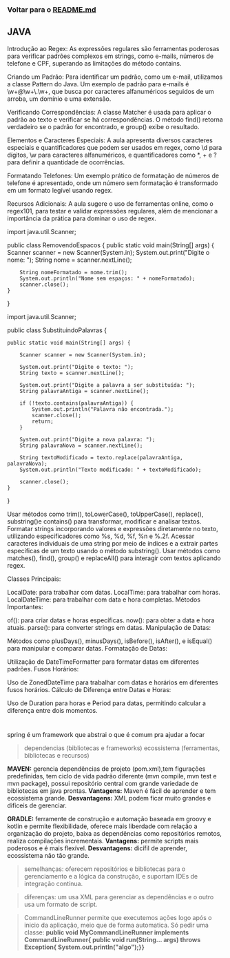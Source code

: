 ### Voltar para o [README.md](./README.md)  

## JAVA
Introdução ao Regex: As expressões regulares são ferramentas poderosas para verificar padrões complexos em strings, como e-mails, números de telefone e CPF, superando as limitações do método contains.

Criando um Padrão: Para identificar um padrão, como um e-mail, utilizamos a classe Pattern do Java. Um exemplo de padrão para e-mails é \\w+@\\w+\\.\\w+, que busca por caracteres alfanuméricos seguidos de um arroba, um domínio e uma extensão.

Verificando Correspondências: A classe Matcher é usada para aplicar o padrão ao texto e verificar se há correspondências. O método find() retorna verdadeiro se o padrão for encontrado, e group() exibe o resultado.

Elementos e Caracteres Especiais: A aula apresenta diversos caracteres especiais e quantificadores que podem ser usados em regex, como \d para dígitos, \w para caracteres alfanuméricos, e quantificadores como *, + e ? para definir a quantidade de ocorrências.

Formatando Telefones: Um exemplo prático de formatação de números de telefone é apresentado, onde um número sem formatação é transformado em um formato legível usando regex.

Recursos Adicionais: A aula sugere o uso de ferramentas online, como o regex101, para testar e validar expressões regulares, além de mencionar a importância da prática para dominar o uso de regex.

import java.util.Scanner;

public class RemovendoEspacos {
    public static void main(String[] args) {
        Scanner scanner = new Scanner(System.in);
        System.out.print("Digite o nome: ");
        String nome = scanner.nextLine();
        
        String nomeFormatado = nome.trim();
        System.out.println("Nome sem espaços: " + nomeFormatado);
        scanner.close();
    }
}

import java.util.Scanner;
 
public class SubstituindoPalavras {
 
    public static void main(String[] args) {
 
        Scanner scanner = new Scanner(System.in);
 
        System.out.print("Digite o texto: ");
        String texto = scanner.nextLine();
 
        System.out.print("Digite a palavra a ser substituída: ");
        String palavraAntiga = scanner.nextLine();
 
        if (!texto.contains(palavraAntiga)) {
            System.out.println("Palavra não encontrada.");
            scanner.close();
            return; 
        }
 
        System.out.print("Digite a nova palavra: ");
        String palavraNova = scanner.nextLine();
 
        String textoModificado = texto.replace(palavraAntiga, palavraNova);
        System.out.println("Texto modificado: " + textoModificado);
 
        scanner.close();
    }
}

Usar métodos como trim(), toLowerCase(), toUpperCase(), replace(), substring()e contains() para transformar, modificar e analisar textos.
Formatar strings incorporando valores e expressões diretamente no texto, utilizando especificadores como %s, %d, %f, %n e %.2f.
Acessar caracteres individuais de uma string por meio de índices e a extrair partes específicas de um texto usando o método substring().
Usar métodos como matches(), find(), group() e replaceAll() para interagir com textos aplicando regex.

Classes Principais:

LocalDate: para trabalhar com datas.
LocalTime: para trabalhar com horas.
LocalDateTime: para trabalhar com data e hora completas.
Métodos Importantes:

of(): para criar datas e horas específicas.
now(): para obter a data e hora atuais.
parse(): para converter strings em datas.
Manipulação de Datas:

Métodos como plusDays(), minusDays(), isBefore(), isAfter(), e isEqual() para manipular e comparar datas.
Formatação de Datas:

Utilização de DateTimeFormatter para formatar datas em diferentes padrões.
Fusos Horários:

Uso de ZonedDateTime para trabalhar com datas e horários em diferentes fusos horários.
Cálculo de Diferença entre Datas e Horas:

Uso de Duration para horas e Period para datas, permitindo calcular a diferença entre dois momentos.

#

spring é um framework que abstrai o que é comum pra ajudar a focar

> dependencias (bibliotecas e frameworks) ecossistema (ferramentas, bibliotecas e recursos)

**MAVEN:** gerencia dependências de projeto (pom.xml),tem figurações predefinidas, tem ciclo de vida padrão diferente (mvn compile, mvn test e mvn package), possui repositório central com grande variedade de bibliotecas em java prontas. **Vantagens:** Maven é fácil de aprender e tem ecossistema grande. **Desvantagens:** XML podem ficar muito grandes e dificeis de gerenciar.

**GRADLE:** ferramente de construção e automação baseada em groovy e kotlin e permite flexibilidade, oferece mais liberdade com relação a organização do projeto, baixa as dependências como repositórios remotos, realiza compilações incrementais. **Vantagens:** permite scripts mais poderosos e é mais flexível. **Desvantagens:** dicífil de aprender, ecossistema não tão grande.

> semelhanças: oferecem repositórios e bibliotecas para o gerenciamento e a lógica da construção, e suportam IDEs de integração contínua.

> diferenças: um usa XML para gerenciar as dependências e o outro usa um formato de script.

> CommandLineRunner permite que executemos ações logo após o inicio da aplicação, meio que de forma automatica. Só pedir uma classe:
**public void MyCommandLineRunner implements CommandLineRunner{ public void run(String... args) throws Exception{ System.out.println("algo");}}**

